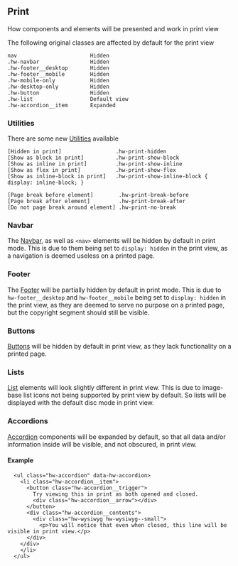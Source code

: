 ## Print

How components and elements will be presented and work in print view

The following original classes are affected by default for the print view 
```code
nav                       Hidden
.hw-navbar                Hidden
.hw-footer__desktop       Hidden
.hw-footer__mobile        Hidden
.hw-mobile-only           Hidden
.hw-desktop-only          Hidden
.hw-button                Hidden
.hw-list                  Default view
.hw-accordion__item       Expanded
```

### Utilities

There are some new [Utilities](/Utilities) available
```code
[Hidden in print]                 .hw-print-hidden
[Show as block in print]          .hw-print-show-block
[Show as inline in print]         .hw-print-show-inline
[Show as flex in print]           .hw-print-show-flex
[Show as inline-block in print]   .hw-print-show-inline-block { display: inline-block; }

[Page break before element]        .hw-print-break-before
[Page break after element]         .hw-print-break-after
[Do not page break around element] .hw-print-no-break

```

### Navbar

The [Navbar](/Navbar), as well as `<nav>` elements will be hidden by default in print mode.
This is due to them being set to `display: hidden` in the print view, as a navigation is deemed
useless on a printed page.

### Footer

The [Footer](/Footer) will be partially hidden by default in print mode.
This is due to `hw-footer__desktop` and `hw-footer__mobile` being set to `display: hidden` in the
print view, as they are deemed to serve no purpose on a printed page, but the copyright segment
should still be visible.

### Buttons

[Buttons](/Buttons) will be hidden by default in print view, as they lack functionality on a printed
page.

### Lists

[List](/List) elements will look slightly different in print view. This is due to image-base list
icons not being supported by print view by default. So lists will be displayed with the default
disc mode in print view.

### Accordions

[Accordion](/Accordion) components will be expanded by default, so that all data and/or information
inside will be visible, and not obscured, in print view. 

#### Example

```html|span-6
  <ul class="hw-accordion" data-hw-accordion>
    <li class="hw-accordion__item">
      <button class="hw-accordion__trigger">
        Try viewing this in print as both opened and closed.
        <div class="hw-accordion__arrow"></div>
      </button>
      <div class="hw-accordion__contents">
        <div class="hw-wysiwyg hw-wysiwyg--small">
          <p>You will notice that even when closed, this line will be visible in print view.</p>
      </div>
    </div>
    </li>
  </ul>
```

